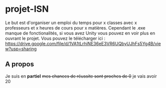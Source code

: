 # projet-ISN
Le but est d'organiser un emploi du temps pour x classes avec x professeurs et x heures de cours pour x matières.
Cependant le .exe manque de fonctionalités, si vous avez Unity vous pouvez en voir plus en ouvrant le projet.
Vous pouvez le télécharger ici : https://drive.google.com/file/d/1VA1tLrhiNE36eE3VR6UQbyUJhFs5Yg4B/view?usp=sharing

## A propos

Je suis en **partiel** ~~mes chances de réussite sont proches de 0~~ je vais avoir 20
